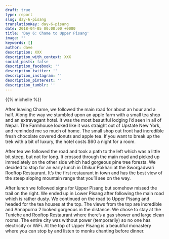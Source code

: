 ```yaml
---
draft: true
type: report
slug: day-6-pisang
translationKey: day-6-pisang
date: 2018-04-05 00:00:00 +0000
title: 'Day 6: Chame to Upper Pisang'
image: ""
keywords: []
author: dave
description: XXX
description_with_context: XXX
social_posts: false
description_facebook: ''
description_twitter: ''
description_instagram: ''
description_pinterest: ''
description_tumblr: ''
---
```


{{% michelle %}}

After leaving Chame, we followed the main road for about an hour and a half. Along the way we stumbled upon an apple farm with a small tea shop and an extravagant hotel. It was the most beautiful lodging I’d seen in all of Nepal. The Farmhouse looked like it was straight out of Upstate New York, and reminded me so much of home. The small shop out front had incredible fresh chocolate covered donuts and apple tea. If you want to break up the trek with a bit of luxury, the hotel costs $60 a night for a room.

After tea we followed the road and took a path to the left which was a little bit steep, but not for long. It crossed through the main road and picked up immediately on the other side which had gorgeous pine tree forests. We decided to stop for an early lunch in Dhikur Pokhari at the Sworgadwari Rooftop Restaurant. It’s the first restaurant in town and has the best view of the steep sloping mountain range that you’ll see on the way.

After lunch we followed signs for Upper Pisang but somehow missed the trail on the right. We ended up in Lower Pisang after following the main road which is rather dusty. We continued on the road to Upper Pisang and headed for the tea houses at the top. The views from the top are incredible and Annapurna 2 looked gorgeous in the distance. We chose to stay at the Tuniche and Rooftop Restaurant where there’s a gas shower and large clean rooms. The entire city was without power (temporarily) so no one has electricity or WiFi. At the top of Upper Pisang is a beautiful monastery where you can stop by and listen to monks chanting before dinner.

